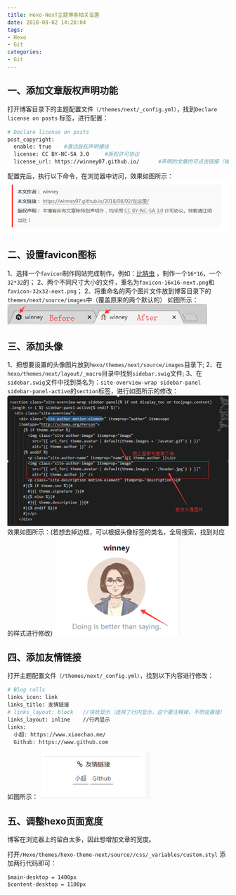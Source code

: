 ```yaml
---
title: Hexo-NexT主题博客相关设置
date: 2018-08-02 14:28:04
tags:
- Hexo
- Git
categories: 
- Git
---
```

## 一、添加文章版权声明功能
打开博客目录下的主题配置文件`（/themes/next/_config.yml）`，找到`Declare license on posts` 标签，进行配置：
```bash
# Declare license on posts
post_copyright:
  enable: true    #激活版权声明模块
  license: CC BY-NC-SA 3.0     #版权许可协议
  license_url: https://winney07.github.io/      #声明的文章的可点击链接（域名）
```
配置完后，执行以下命令，在浏览器中访问，效果如图所示：
![版本声明设置](https://raw.githubusercontent.com/winney07/Images/main/winney07.github.io/Hexo-NexT%E4%B8%BB%E9%A2%98%E5%8D%9A%E5%AE%A2%E7%9B%B8%E5%85%B3%E8%AE%BE%E7%BD%AE/next-set1.png)

## 二、设置favicon图标
1、选择一个`favicon`制作网站完成制作，例如：[比特虫]( http://www.bitbug.net/ ) ，制作一个`16*16`，一个`32*32`的；
2、两个不同尺寸大小的文件，重名为`favicon-16x16-next.png`和`favicon-32x32-next.png`；
2、将重命名的两个图片文件放到博客目录下的`themes/next/source/images`中（覆盖原来的两个默认的）
如图所示：
![设置favicon图标](https://raw.githubusercontent.com/winney07/Images/main/winney07.github.io/Hexo-NexT%E4%B8%BB%E9%A2%98%E5%8D%9A%E5%AE%A2%E7%9B%B8%E5%85%B3%E8%AE%BE%E7%BD%AE/favicon.png)

## 三、添加头像
1、把想要设置的头像图片放到`hexo/themes/next/source/images`目录下;
2、在`hexo/themes/next/layout/_macro`目录中找到`sidebar.swig`文件;
3、在`sidebar.swig`文件中找到类名为：`site-overview-wrap sidebar-panel sidebar-panel-active`的`section`标签，进行如图所示的修改：
![添加头像](https://raw.githubusercontent.com/winney07/Images/main/winney07.github.io/Hexo-NexT%E4%B8%BB%E9%A2%98%E5%8D%9A%E5%AE%A2%E7%9B%B8%E5%85%B3%E8%AE%BE%E7%BD%AE/user-head.png)
效果如图所示：(若想去掉边框，可以根据头像标签的类名，全局搜索，找到对应的样式进行修改)
![修改头像样式](https://raw.githubusercontent.com/winney07/Images/main/winney07.github.io/Hexo-NexT%E4%B8%BB%E9%A2%98%E5%8D%9A%E5%AE%A2%E7%9B%B8%E5%85%B3%E8%AE%BE%E7%BD%AE/user-header.png)

## 四、添加友情链接
打开主题配置文件`（/themes/next/_config.yml）`，找到以下内容进行修改：
```bash
# Blog rolls
links_icon: link
links_title: 友情链接 
# links_layout: block   //块状显示（选择了行内显示，这个要注释掉，不然会报错）
links_layout: inline    //行内显示
links:
  小超: https://www.xiaochao.me/
  Github: https://www.github.com
```
如图所示：
![添加友情链接](https://raw.githubusercontent.com/winney07/Images/main/winney07.github.io/Hexo-NexT%E4%B8%BB%E9%A2%98%E5%8D%9A%E5%AE%A2%E7%9B%B8%E5%85%B3%E8%AE%BE%E7%BD%AE/friend-link.png)

## 五、调整hexo页面宽度
博客在浏览器上的留白太多，因此想增加文章的宽度。

打开`/Hexo/themes/hexo-theme-next/source//css/_variables/custom.styl` 添加两行代码即可：
```
$main-desktop = 1400px 
$content-desktop = 1100px
```